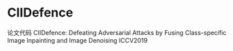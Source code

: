 # CIIDefence
论文代码
CIIDefence: Defeating Adversarial Attacks by Fusing Class-specific Image Inpainting and Image Denoising
ICCV2019



